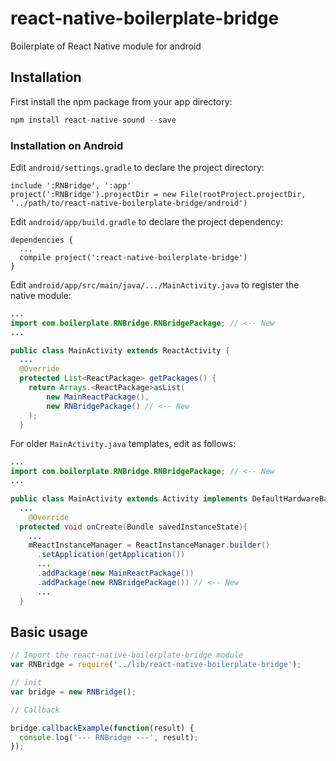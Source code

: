 # react-native-boilerplate-bridge

Boilerplate of React Native module for android

## Installation

First install the npm package from your app directory:

```javascript
npm install react-native-sound --save
```

### Installation on Android

Edit `android/settings.gradle` to declare the project directory:
```
include ':RNBridge', ':app'
project(':RNBridge').projectDir = new File(rootProject.projectDir, '../path/to/react-native-boilerplate-bridge/android')
```

Edit `android/app/build.gradle` to declare the project dependency:
```
dependencies {
  ...
  compile project(':react-native-boilerplate-bridge')
}
```

Edit `android/app/src/main/java/.../MainActivity.java` to register the native module:

```java
...
import com.boilerplate.RNBridge.RNBridgePackage; // <-- New
...

public class MainActivity extends ReactActivity {
  ...
  @Override
  protected List<ReactPackage> getPackages() {
    return Arrays.<ReactPackage>asList(
        new MainReactPackage(),
        new RNBridgePackage() // <-- New
    );
  }
```

For older `MainActivity.java` templates, edit as follows:

```java
...
import com.boilerplate.RNBridge.RNBridgePackage; // <-- New
...

public class MainActivity extends Activity implements DefaultHardwareBackBtnHandler {
  ...
    @Override
  protected void onCreate(Bundle savedInstanceState){
    ...
    mReactInstanceManager = ReactInstanceManager.builder()
      .setApplication(getApplication())
      ...
      .addPackage(new MainReactPackage())
      .addPackage(new RNBridgePackage()) // <-- New
      ...
  }
```

## Basic usage

```js
// Import the react-native-boilerplate-bridge module
var RNBridge = require('../lib/react-native-boilerplate-bridge');

// init
var bridge = new RNBridge();

// Callback

bridge.callbackExample(function(result) {
  console.log('--- RNBridge ---', result);
});
```

